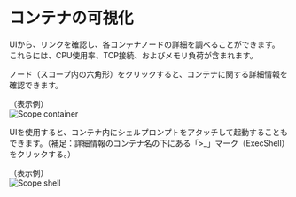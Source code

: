 # コンテナの可視化  

UIから、リンクを確認し、各コンテナノードの詳細を調べることができます。 これらには、CPU使用率、TCP接続、およびメモリ負荷が含まれます。  

ノード（スコープ内の六角形）をクリックすると、コンテナに関する詳細情報を確認できます。  

（表示例）  
![Scope container](./assets/Step14-1.jpg)  

UIを使用すると、コンテナ内にシェルプロンプトをアタッチして起動することもできます。（補足：詳細情報のコンテナ名の下にある「>_」マーク（ExecShell）をクリックする。）  

（表示例）  
![Scope shell](./assets/Step14-2.jpg)  
